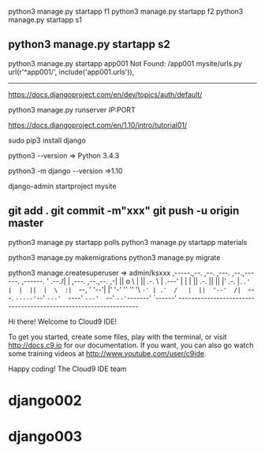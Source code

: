 python3 manage.py startapp f1
python3 manage.py startapp f2
python3 manage.py startapp s1

python3 manage.py startapp s2
--------------------------------------------
python3 manage.py startapp app001
  Not Found: /app001
    mysite/urls.py
      url(r'^app001/', include('app001.urls')),


---------------------------------------------




https://docs.djangoproject.com/en/dev/topics/auth/default/

python3 manage.py runserver $IP:$PORT


https://docs.djangoproject.com/en/1.10/intro/tutorial01/

sudo pip3 install django

python3 --version
=> Python 3.4.3

python3 -m django --version
=>1.10

django-admin startproject mysite

git add .
git commit -m"xxx"
git push -u origin master
-----------------
python3 manage.py startapp polls
python3 manage.py startapp materials


python3 manage.py makemigrations
python3 manage.py migrate

python3 manage.createsuperuser
=> admin/ksxxx
     ,-----.,--.                  ,--. ,---.   ,--.,------.  ,------.
    '  .--./|  | ,---. ,--.,--. ,-|  || o   \  |  ||  .-.  \ |  .---'
    |  |    |  || .-. ||  ||  |' .-. |`..'  |  |  ||  |  \  :|  `--, 
    '  '--'\|  |' '-' ''  ''  '\ `-' | .'  /   |  ||  '--'  /|  `---.
     `-----'`--' `---'  `----'  `---'  `--'    `--'`-------' `------'
    ----------------------------------------------------------------- 


Hi there! Welcome to Cloud9 IDE!

To get you started, create some files, play with the terminal,
or visit http://docs.c9.io for our documentation.
If you want, you can also go watch some training videos at
http://www.youtube.com/user/c9ide.

Happy coding!
The Cloud9 IDE team

# django002
# django003
